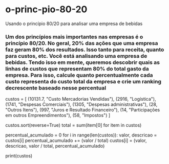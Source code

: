 # o-princ-pio-80-20
Usando o princípio 80/20 para analisar uma empresa de bebidas

### Um dos princípios mais importantes nas empresas é o princípio 80/20. No geral, 20% das ações que uma empresa faz geram 80% dos resultados. Isso tanto para receita, quanto para custos, etc. Você está analisando uma empresa de bebidas. Tendo isso em mente, queremos descobrir quais as linhas de custos que representam 80% do total gasto da empresa. Para isso, calcule quanto percentualmente cada custo representa do custo total da empresa e crie um ranking decrescente baseado nesse percentual 

custos = [
    (10131.7, "Custo Mercadorias Vendidas"),
    (2916, "Logística"),
    (1741, "Despesas Comerciais"),
    (1305, "Despesas administrativas"),
    (28, "Outros Itens"),
    (997, "Juros e Resultado Financeiro"),
    (14, "Participações em outros Empreendimentos"),
    (58, "Impostos")
]

custos.sort(reverse=True)
total = sum(item[0] for item in custos)

percentual_acumulado = 0
for i in range(len(custos)):
    valor, descricao = custos[i]
    percentual_acumulado += (valor / total)
    custos[i] = (valor, descricao, valor / total, percentual_acumulado)

print(custos)
